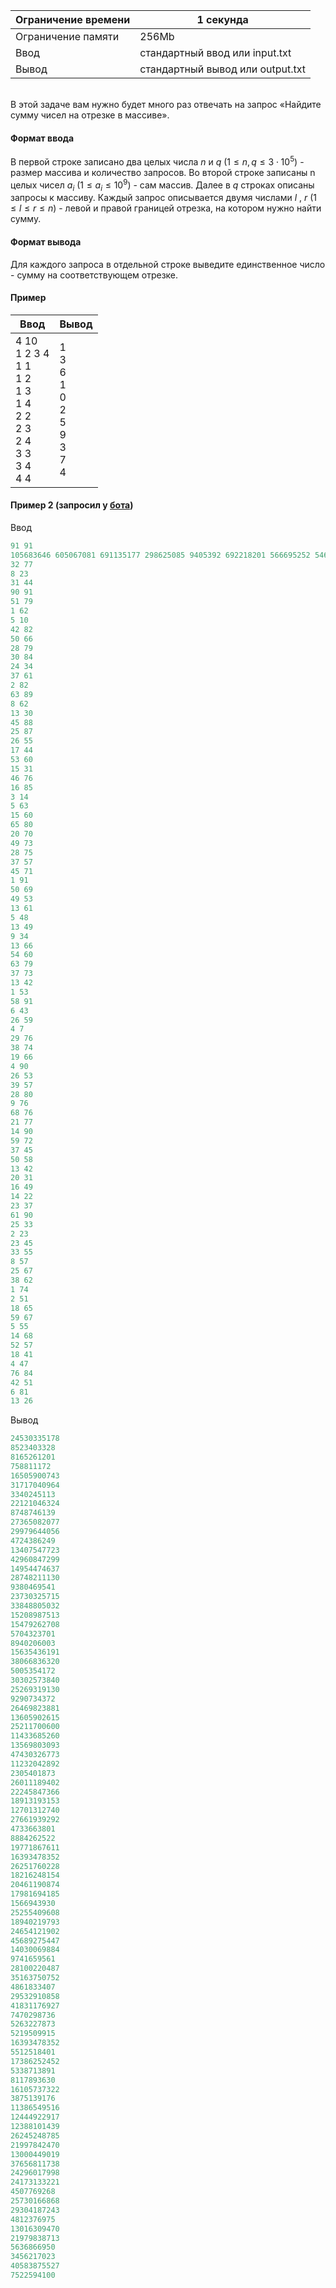 | Ограничение времени 	| 1 секунда                        	|
|---------------------	|----------------------------------	|
| Ограничение памяти  	| 256Mb                           	|
| Ввод                	| стандартный ввод или input.txt   	|
| Вывод               	| стандартный вывод или output.txt 	|

\
В этой задаче вам нужно будет много раз отвечать на запрос «Найдите сумму чисел на отрезке в массиве». 

#### Формат ввода ####
В первой строке записано два целых числа $n$ и $q$ $( 1 ≤ n , q ≤ 3 ⋅ 1 0^ 5 )$ - размер массива и количество запросов. Во второй строке записаны n целых чисел $a_i$ $( 1 ≤ a_i ≤ 1 0^ 9 )$ - сам массив. Далее в $q$ строках описаны запросы к массиву. Каждый запрос описывается двумя числами $l$ , $r$ $( 1 ≤ l ≤ r ≤ n )$ - левой и правой границей отрезка, на котором нужно найти сумму. 


#### Формат вывода ####

Для каждого запроса в отдельной строке выведите единственное число - сумму на соответствующем отрезке.


#### Пример ####

| Ввод                             	| Вывод   	|
|----------------------------------	|---------	|
| 4 10 <br /> 1 2 3 4 <br /> 1 1 <br /> 1 2 <br /> 1 3 <br /> 1 4 <br /> 2 2 <br /> 2 3 <br /> 2 4 <br /> 3 3 <br /> 3 4 <br />4 4  	| 1 <br /> 3 <br /> 6 <br /> 1 <br /> 0 <br /> 2 <br /> 5 <br /> 9 <br /> 3 <br /> 7 <br /> 4 	| 


#### Пример 2  (запросил у [бота](https://t.me/gettestfromcontestbot)) ####

Ввод
```objectivec
91 91
105683646 605067081 691135177 298625085 9405392 692218201 566695252 546476837 888742562 636706869 8355872 127639706 83232744 456120475 987587482 539527333 685955437 255393919 959223431 509942721 462772879 482190214 893534847 327148384 402308798 477655436 536875629 187426406 681497088 452076318 99089681 386265516 651944304 522098689 627665790 936108158 936198586 755827113 698718620 89876766 684470177 624745411 600877223 551375167 321138810 120742059 217361326 564633738 143586478 5457910 306298901 879398684 970659900 490233578 688684051 969373190 814027572 95376129 893929781 782039500 202517053 529099882 286043865 42622695 56600848 736382600 978533044 746947651 757816058 291628657 678669133 487467969 772507486 104550768 791110271 231135414 507588657 583813507 830843899 735138410 957350012 772739037 224743363 793514651 685739742 74003301 823654576 784621559 218707464 419645750 339165422
32 77
8 23
31 44
90 91
51 79
1 62
5 10
42 82
50 66
28 79
30 84
24 34
37 61
2 82
63 89
8 62
13 30
45 88
25 87
26 55
17 44
53 60
15 31
46 76
16 85
3 14
5 63
15 60
65 80
20 70
49 73
28 75
37 57
45 71
1 91
50 69
49 53
13 61
5 48
13 49
9 34
13 66
54 60
63 79
37 73
13 42
1 53
58 91
6 43
26 59
4 7
29 76
38 74
19 66
4 90
26 53
39 57
28 80
9 76
68 76
21 77
14 90
59 72
37 45
50 58
13 42
20 31
16 49
14 22
23 37
61 90
25 33
2 23
23 45
33 55
8 57
25 67
38 62
1 74
2 51
18 65
59 67
5 55
14 68
52 57
18 41
4 47
76 84
42 51
6 81
13 26
```

Вывод
```objectivec
24530335178
8523403328
8165261201
758811172
16505900743
31717040964
3340245113
22121046324
8748746139
27365082077
29979644056
4724386249
13407547723
42960847299
14954474637
28748211130
9380469541
23730325715
33848805032
15208987513
15479262708
5704323701
8940206003
15635436191
38066836320
5005354172
30302573840
25269319130
9290734372
26469823881
13605902615
25211700600
11433685260
13569803093
47430326773
11232042892
2305401873
26011189402
22245847366
18913193153
12701312740
27661939292
4733663801
8884262522
19771867611
16393478352
26251760228
18216248154
20461190874
17981694185
1566943930
25255409608
18940219793
24654121902
45689275447
14030069884
9741659561
28100220487
35163750752
4861833407
29532910858
41831176927
7470298736
5263227873
5219509915
16393478352
5512518401
17386252452
5338713891
8117893630
16105737322
3875139176
11386549516
12444922917
12388101439
26245248785
21997842470
13000449019
37656811738
24296017998
24173133221
4507769268
25730166868
29304187243
4812376975
13016309470
21979838713
5636866950
3456217023
40583875527
7522594100

```
